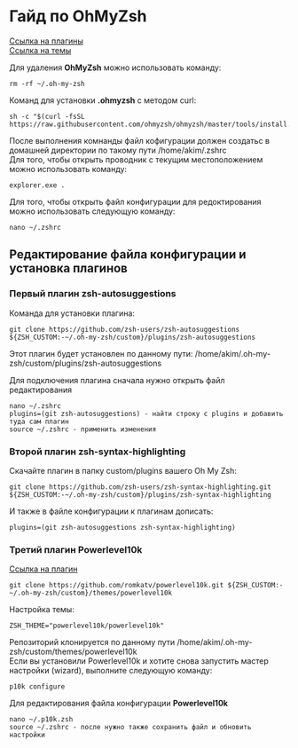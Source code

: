 # Гайд по **OhMyZsh**
[Ссылка на плагины](https://github.com/ohmyzsh/ohmyzsh/wiki/Plugins)  
[Ссылка на темы](https://github.com/ohmyzsh/ohmyzsh/wiki/Themes)

Для удаления **OhMyZsh** можно использовать команду:  
```
rm -rf ~/.oh-my-zsh
```

Команд для установки **.ohmyzsh** с методом curl:  
```
sh -c "$(curl -fsSL https://raw.githubusercontent.com/ohmyzsh/ohmyzsh/master/tools/install.sh)"
```

После выполнения комнанды файл кофигурации должен создатьс в домашней директории по такому пути /home/akim/.zshrc  
Для того, чтобы открыть проводник с текущим местоположением можно использовать команду:  
```
explorer.exe .
```

Для того, чтобы открыть файл конфигурации для редоктирования можно использовать следующую команду:  
```
nano ~/.zshrc
```

## Редактирование файла конфигурации и установка плагинов

### Первый плагин **zsh-autosuggestions**

Команда для установки плагина:  
```
git clone https://github.com/zsh-users/zsh-autosuggestions ${ZSH_CUSTOM:-~/.oh-my-zsh/custom}/plugins/zsh-autosuggestions
``` 
Этот плагин будет установлен по данному пути: /home/akim/.oh-my-zsh/custom/plugins/zsh-autosuggestions  

Для подключения плагина сначала нужно открыть файл редактирования  
```
nano ~/.zshrc
plugins=(git zsh-autosuggestions) - найти строку с plugins и добавить туда сам плагин
source ~/.zshrc - применить изменения
``` 

### Второй плагин **zsh-syntax-highlighting**

Скачайте плагин в папку custom/plugins вашего Oh My Zsh:  
```
git clone https://github.com/zsh-users/zsh-syntax-highlighting.git ${ZSH_CUSTOM:-~/.oh-my-zsh/custom}/plugins/zsh-syntax-highlighting
```

И также в файле конфигурации к плагинам дописать:  
``` 
plugins=(git zsh-autosuggestions zsh-syntax-highlighting)
```

### Третий плагин **Powerlevel10k**

[Ссылка на плагин](https://github.com/romkatv/powerlevel10k)
```
git clone https://github.com/romkatv/powerlevel10k.git ${ZSH_CUSTOM:-~/.oh-my-zsh/custom}/themes/powerlevel10k
```

Настройка темы:  
``` 
ZSH_THEME="powerlevel10k/powerlevel10k"
```
Репозиторий клонируется по данному пути /home/akim/.oh-my-zsh/custom/themes/powerlevel10k  
Если вы установили Powerlevel10k и хотите снова запустить мастер настройки (wizard), выполните следующую команду:
``` 
p10k configure
```

Для редактирования файла конфигурации **Powerlevel10k**
```
nano ~/.p10k.zsh
source ~/.zshrc - после нужно также сохранить файл и обновить настройки
```


